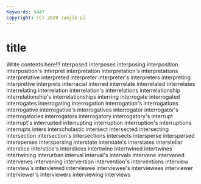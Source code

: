 ```yaml
---
Keywords: 5447
Copyright: (C) 2020 Junjie Li
---
```


# title

Write contents here!!!
nterposed 
interposes 
interposing 
interposition
interposition's 
interpret 
interpretation 
interpretation's 
interpretations 
interpretative 
interpreted 
interpreter 
interpreter's 
interpreters
interpreting 
interpretive 
interprets 
interracial 
interred 
interrelate 
interrelated 
interrelates 
interrelating 
interrelation
interrelation's 
interrelations 
interrelationship 
interrelationship's 
interrelationships 
interring 
interrogate 
interrogated 
interrogates 
interrogating
interrogation 
interrogation's 
interrogations 
interrogative 
interrogative's 
interrogatives 
interrogator 
interrogator's 
interrogatories 
interrogators
interrogatory 
interrogatory's 
interrupt 
interrupt's 
interrupted 
interrupting 
interruption 
interruption's 
interruptions 
interrupts
inters 
interscholastic 
intersect 
intersected 
intersecting 
intersection 
intersection's 
intersections 
intersects 
intersperse
interspersed 
intersperses 
interspersing 
interstate 
interstate's 
interstates 
interstellar 
interstice 
interstice's 
interstices
intertwine 
intertwined 
intertwines 
intertwining 
interurban 
interval 
interval's 
intervals 
intervene 
intervened
intervenes 
intervening 
intervention 
intervention's 
interventions 
interview 
interview's 
interviewed 
interviewee 
interviewee's
interviewees 
interviewer 
interviewer's 
interviewers 
interviewing 
interviews 
